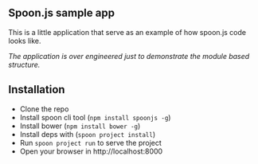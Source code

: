 Spoon.js sample app
---

This is a little application that serve as an example of how spoon.js code looks like.

*The application is over engineered just to demonstrate the module based structure.*

## Installation ##

- Clone the repo
- Install spoon cli tool (`npm install spoonjs -g`)
- Install bower (`npm install bower -g`)
- Install deps with (`spoon project install`)
- Run `spoon project run` to serve the project
- Open your browser in http://localhost:8000
